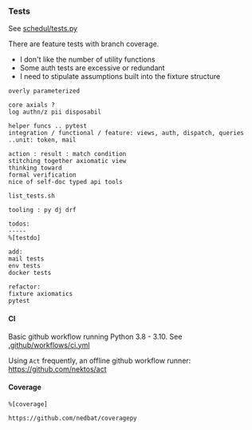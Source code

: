 
### Tests

See [schedul/tests.py](schedul/test.py)

There are feature tests with branch coverage.
- I don't like the number of utility functions
- Some auth tests are excessive or redundant
- I need to stipulate assumptions built into the fixture structure

```
overly parameterized

core axials ?
log authn/z pii disposabil

helper funcs .. pytest
integration / functional / feature: views, auth, dispatch, queries
..unit: token, mail

action : result : match condition
stitching together axiomatic view
thinking toward
formal verification
nice of self-doc typed api tools

list_tests.sh

tooling : py dj drf
```

```
todos:
-----
%[testdo]

add:
mail tests
env tests
docker tests

refactor:
fixture axiomatics
pytest
```

#### CI

Basic github workflow running Python 3.8 - 3.10. See [.github/workflows/ci.yml](.github/workflows/ci.yml)

Using ```Act``` frequently, an offline github workflow runner: https://github.com/nektos/act

#### Coverage
```
%[coverage]

https://github.com/nedbat/coveragepy
```
<!--
https://coverage.readthedocs.io/en/6.3.2/
-->

